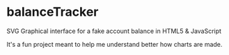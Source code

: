 # balanceTracker
SVG Graphical interface for a fake account balance in HTML5 & JavaScript

It's a fun project meant to help me understand better how charts are made. 
